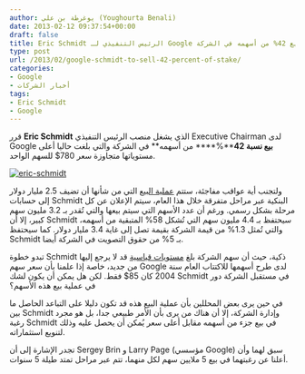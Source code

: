 ```yaml
---
author: يوغرطة بن علي (Youghourta Benali)
date: 2013-02-12 09:37:54+00:00
draft: false
title: Eric Schmidt الرئيس التنفيذي لـ Google يُقرر بيع 42% من أسهمه في الشركة
type: post
url: /2013/02/google-schmidt-to-sell-42-percent-of-stake/
categories:
- Google
- أخبار الشركات
tags:
- Eric Schmidt
- Google
---
```


قرر **Eric Schmidt** الذي يشغل منصب الرئيس التنفيذي Executive Chairman لدى Google **بيع نسبة 42****%**** من أسهمه** في الشركة والتي بلغت حاليا أعلى مستوياتها متجاوزة سعر 780$ للسهم الواحد.




[![eric-schmidt](https://www.it-scoop.com/wp-content/uploads/2013/02/eric-schmidt.jpg)
](https://www.it-scoop.com/wp-content/uploads/2013/02/eric-schmidt.jpg)




ولتجنب أية عواقب مفاجئة، ستتم [عملية البيع](http://www.reuters.com/article/2013/02/09/us-google-schmidt-idUSBRE91712W20130209) التي من شأنها أن تضيف 2.5 مليار دولار إلى حسابات Schmidt البنكية عبر مراحل متفرقة خلال هذا العام، سيتم الإعلان عن كل مرحلة بشكل رسمي. ورغم أن عدد الأسهم التي سيتم بيعها والتي تُقدر بـ 3.2 مليون سهم كبير، إلا أن Schmidt سيحتفظ بـ 4.4 مليون سهم التي تُشكل 58% المتبقية من أسهمه، والتي تُمثل 1.3% من قيمة الشركة بقيمة تصل إلى غاية 3.4 مليار دولار. كما سيحتفظ Schmidt بـ 5% من حقوق التصويت في الشركة أيضا.




تبدو خطوة Schmidt ذكية، حيث أن سهم الشركة بلغ [مستويات قياسية](http://www.google.com/finance?q=NASDAQ%3AGOOG&ei=IwYaUeiVJdOkwAPSeg) قد لا يرجع إليها من جديد، خاصة إذا علمنا بأن سعر سهم Google لدى طرح أسهمها للاكتتاب العام سنة 2004 كان 85$ فقط. لكن هل يمكن أن يكون لشك Schmidt في مستقبل الشركة دور في عملية بيع هذه الأسهم؟




في حين يرى بعض المحللين بأن عملية البيع هذه قد تكون دليلا على التباعد الحاصل ما بين Schmidt وإدارة الشركة، إلا أن هناك من يرى بأن الأمر طبيعي جدا، بل هو مجرد رغبة Schmidt في بيع جزء من أسهمه مقابل أعلى سعر يُمكن أن يحصل عليه وذلك لتنويع استثماراته.




تجدر الإشارة إلى أن Sergey Brin و Larry Page (مؤسسي Google) سبق لهما وأن أعلنا عن رغبتهما في بيع 5 ملايين سهم لكل منهما، تتم عبر مراحل تمتد طيلة 5 سنوات.
